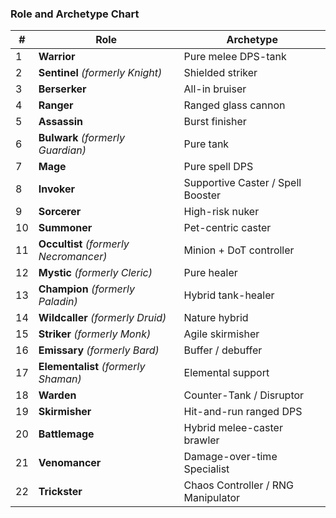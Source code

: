 ### Role and Archetype Chart

| #  | Role                                    | Archetype                         |
|----|-----------------------------------------|-----------------------------------|
| 1  | **Warrior**                             | Pure melee DPS-tank               |
| 2  | **Sentinel** *(formerly Knight)*        | Shielded striker                  |
| 3  | **Berserker**                           | All-in bruiser                    |
| 4  | **Ranger**                              | Ranged glass cannon               |
| 5  | **Assassin**                            | Burst finisher                    |
| 6  | **Bulwark** *(formerly Guardian)*       | Pure tank                         |
| 7  | **Mage**                                | Pure spell DPS                    |
| 8  | **Invoker**                             | Supportive Caster / Spell Booster |
| 9  | **Sorcerer**                            | High-risk nuker                   |
| 10 | **Summoner**                            | Pet-centric caster                |
| 11 | **Occultist** *(formerly Necromancer)*  | Minion + DoT controller           |
| 12 | **Mystic** *(formerly Cleric)*          | Pure healer                       |
| 13 | **Champion** *(formerly Paladin)*       | Hybrid tank-healer                |
| 14 | **Wildcaller** *(formerly Druid)*       | Nature hybrid                     |
| 15 | **Striker** *(formerly Monk)*           | Agile skirmisher                  |
| 16 | **Emissary** *(formerly Bard)*          | Buffer / debuffer                 |
| 17 | **Elementalist** *(formerly Shaman)*    | Elemental support                 |
| 18 | **Warden**                              | Counter-Tank / Disruptor           |
| 19 | **Skirmisher**                          | Hit-and-run ranged DPS            |
| 20 | **Battlemage**                          | Hybrid melee-caster brawler       |
| 21 | **Venomancer**                          | Damage-over-time Specialist       |
| 22 | **Trickster**                           | Chaos Controller / RNG Manipulator|
